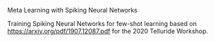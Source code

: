 Meta Learning with Spiking Neural Networks

Training Spiking Neural Networks for few-shot learning based on https://arxiv.org/pdf/1907.12087.pdf for the 2020 Telluride Workshop.
